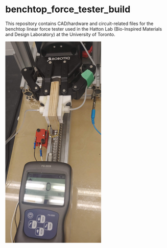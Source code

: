 # benchtop_force_tester_build
This repository contains CAD/hardware and circuit-related files for the benchtop linear force tester used in the Hatton Lab (Bio-Inspired Materials and Design Laboratory) at the University of Toronto.

<img src="https://github.com/katallzxc/benchtop_force_tester_build/blob/main/tester.jpg" width="300">
